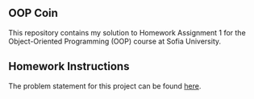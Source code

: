 ## OOP Coin

This repository contains my solution to Homework Assignment 1 for the Object-Oriented Programming (OOP) course at Sofia University.

## Homework Instructions

The problem statement for this project can be found [here](docs/README.md).

